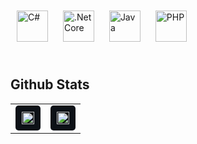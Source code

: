 
<div align="left">  
<a href="https://docs.microsoft.com/en-us/dotnet/csharp/" target="_blank"><img style="margin: 10px" src="https://profilinator.rishav.dev/skills-assets/csharp-original.svg" alt="C#" height="50" /></a>  
<a href="https://dotnet.microsoft.com/download" target="_blank"><img style="margin: 10px" src="https://profilinator.rishav.dev/skills-assets/dotnetcore.png" alt=".Net Core" height="50" /></a>  
<a href="https://www.java.com/" target="_blank"><img style="margin: 10px" src="https://profilinator.rishav.dev/skills-assets/java-original-wordmark.svg" alt="Java" height="50" /></a>  
<a href="https://www.php.net/" target="_blank"><img style="margin: 10px" src="https://profilinator.rishav.dev/skills-assets/php-original.svg" alt="PHP" height="50" /></a> 
</div>  

<br/>  


## Github Stats  
<table><tr>
<td valign="top" width="50%">
  <div style="background-color: #0d1117; padding: 10px; border-radius: 5px;">
    <img src="https://github-readme-stats.vercel.app/api?username=dev-raimundos&show_icons=true&count_private=true&hide_border=true&bg_color=0d1117&text_color=ffffff" style="width: 100%;" />
  </div>
</td>
<td valign="top" width="50%">
  <div style="background-color: #0d1117; padding: 10px; border-radius: 5px;">
    <img src="https://github-readme-stats.vercel.app/api/top-langs/?username=dev-raimundos&hide_border=true&layout=compact&bg_color=0d1117&text_color=ffffff" style="width: 100%;" />
  </div>
</td>
</tr></table>  


